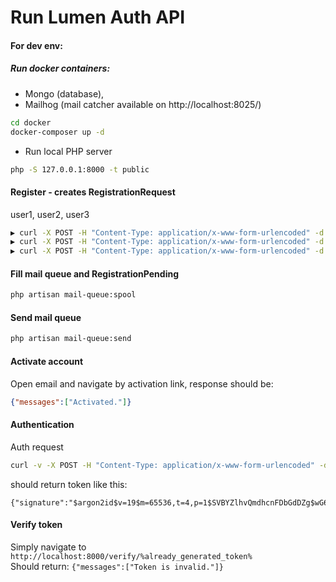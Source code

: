 # Run Lumen Auth API

#### For dev env:
##### Run docker containers: 
- Mongo (database), 
- Mailhog (mail catcher available on http://localhost:8025/)
```bash
cd docker
docker-composer up -d
``` 
- Run local PHP server 
```bash
php -S 127.0.0.1:8000 -t public
```

#### Register - creates RegistrationRequest
user1, user2, user3
```bash
▶ curl -X POST -H "Content-Type: application/x-www-form-urlencoded" -d 'email=user1@localhost&password=123' http://127.0.0.1:8000/auth
▶ curl -X POST -H "Content-Type: application/x-www-form-urlencoded" -d 'email=user2@localhost&password=123' http://127.0.0.1:8000/auth
▶ curl -X POST -H "Content-Type: application/x-www-form-urlencoded" -d 'email=user3@localhost&password=123' http://127.0.0.1:8000/auth
```

#### Fill mail queue and RegistrationPending 
```bash
php artisan mail-queue:spool
```

#### Send mail queue 
```bash
php artisan mail-queue:send
```

#### Activate account 
Open email and navigate by activation link, response should be:
```json
{"messages":["Activated."]}
```

#### Authentication
Auth request
```bash
curl -v -X POST -H "Content-Type: application/x-www-form-urlencoded" -d 'email=user1@localhost&password=123' http://127.0.0.1:8000/auth
```
should return token like this:
```text
{"signature":"$argon2id$v=19$m=65536,t=4,p=1$SVBYZlhvQmdhcnFDbGdDZg$wG6MvHxDakXXKOrfRPiXWiArxnJPviYa25osf+zfmdg","expires":1580346332,"email":"user1@localhost"}
```

#### Verify token
Simply navigate to `http://localhost:8000/verify/%already_generated_token%`  
Should return: `{"messages":["Token is invalid."]}`
